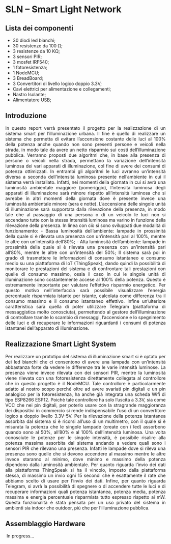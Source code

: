 # SLN – Smart Light Network

## Lista dei componenti
-	30 diodi led bianchi;
-	30 resistenze da 100 Ω;
-	3 resistenze da 10 KΩ;
-	3 sensori PIR;
-	3 mosfet IRF540;
-	1 fotoresistenza;
-	1 NodeMCU;
-	3 BreadBoard;
-	3 Convertitori di livello logico doppio 3.3V;
-	Cavi elettrici per alimentazione e collegamenti;
-	Nastro Isolante;
-	Alimentatore USB;

## Introduzione
<p align="justify">
In questo report verrà presentato il progetto per la realizzazione di un sistema smart per l’illuminazione urbana. Il fine è quello di realizzare un sistema che permetta di evitare l’accensione costante delle luci al 100% della potenza anche quando non sono presenti persone e veicoli nella strada, in modo tale da avere un netto risparmio sui costi dell’illuminazione pubblica.
Verranno proposti due algoritmi che, in base alla presenza di persone o veicoli nella strada, permettano la variazione dell’intensità luminosa dei vari apparati di illuminazione, col fine di avere dei consumi di potenza ottimizzati. In entrambi gli algoritmi le luci avranno un’intensità diversa a seconda dell’intensità luminosa presente nell’ambiente in cui il sistema verrà installato. Infatti, nei momenti della giornata in cui si avrà una luminosità ambientale maggiore (pomeriggio), l’intensità luminosa degli apparati di illuminazione sarà minore rispetto all’intensità luminosa che si avrebbe in altri momenti della giornata dove è presente invece una luminosità ambientale minore (sera e notte). 
L’accensione delle singole unità di illuminazione sarà supportata dalla rilevazione della presenza, in modo tale che al passaggio di una persona o di un veicolo le luci non si accendano tutte con la stessa intensità luminosa ma varino in funzione della rilevazione della presenza. In linea con ciò si sono sviluppati due modalità di funzionamento:
- Bassa luminosità dell’ambiente: lampade in prossimità della quale si è rilevata una presenza con un’intensità pari al 100%, mentre le altre con un’intensità dell’80%;
- Alta luminosità dell’ambiente: lampade in prossimità della quale si è rilevata una presenza con un’intensità pari all’80%, mentre le altre con un’intensità del 50%;
Il sistema sarà poi in grado di trasmettere le informazioni di consumo istantaneo e consumo medio su una piattaforma di IoT (ThingSpeak), dando quindi la possibilità di monitorare le prestazioni del sistema e di confrontare tali prestazioni con quelle di consumo massimo, ossia il caso in cui le singole unità di illuminazione sono costantemente accese al 100% della potenza. Questo è estremamente importante per valutare l’effettivo risparmio energetico. Per questo motivo nell’interfaccia sarà possibile visualizzare l’energia percentuale risparmiata istante per istante, calcolata come differenza tra il consumo massimo e il consumo istantaneo effettivo.
Infine un’ulteriore caratteristica sarà quella di poter utilizzare Telegram (piattaforma di messaggistica molto conosciuta), permettendo al gestore dell’illuminazione di controllare tramite lo scambio di messaggi, l’accensione e lo spegnimento delle luci e di recuperare le informazioni riguardanti i consumi di potenza istantanei dell’apparato di illuminazione.
</p>

## Realizzazione Smart Light System
<p align="justify">
Per realizzare un prototipo del sistema di illuminazione smart si è optato per dei led bianchi che ci consentono di avere una lampada con un’intensità abbastanza forte da vedere le differenze tra le varie intensità luminose. 
La presenza viene invece rilevata con dei sensori PIR, mentre la luminosità viene rilevata con una fotoresistenza direttamente collegata al controllore che in questo progetto è il NodeMCU. Tale controllore è particolarmente adatto al nostro scopo perché oltre ad avere svariati pin digitali e un pin analogico per la fotoresistenza, ha anche già integrata una scheda Wifi di tipo ESP8266 ESP12. Poichè tale controllore ha solo l’uscita a 3.3V, sia come VCC che nei pin digitali, per poterlo usare con la stragrande maggioranza dei dispositivi in commercio si rende indispensabile l’uso di un convertitore logico a doppio livello 3.3V-5V.
Per la rilevazione della potenza istantanea assorbita dal sistema si è ricorsi all’uso di un multimetro, con il quale si è misurata la potenza che le singole lampade (create con i led) assorbono quando sono al 50%, all’80% e al 100% dell’intensità luminosa. Una volta conosciute le potenze per le singole intensità, è possibile risalire alla potenza massima assorbita dal sistema andando a vedere quali sono i sensori PIR che rilevano una presenza. Infatti le lampade dove si rileva una presenza sono quelle che si devono accendere al massimo mentre le altre invece staranno al minimo, dove minimo e massimo della potenza dipendono dalla luminosità ambientale.
Per quanto riguarda l’invio dei dati alla piattaforma ThingSpeak si ha il vincolo, imposto dalla piattaforma stessa, di massimo un invio ogni 15 secondi che è esattamente il rate che abbiamo scelto di usare per l’invio dei dati.
Infine, per quanto riguarda Telegram, si avrà la possibilità di spegnere o di accendere tutte le luci e di recuperare informazioni quali potenza istantanea, potenza media, potenza massima e energia percentuale risparmiata tutto espresso rispetto ai mW.
Questa funzionalità è stata pensata per un uso privato del sistema in ambienti sia indoor che outdoor, più che per l’illuminazione pubblica.
</p>

## Assemblaggio Hardware
<p align="justify">
  <img align="center">
    
  </img>
  In progress...
</p>
